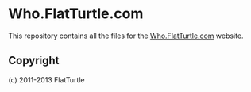# Who.FlatTurtle.com 

This repository contains all the files for the [Who.FlatTurtle.com](http://who.flatturtle.com) website.

## Copyright

(c) 2011-2013 FlatTurtle
